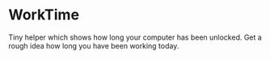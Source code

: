 # WorkTime
Tiny helper which shows how long your computer has been unlocked. Get a rough idea how long you have been working today.

